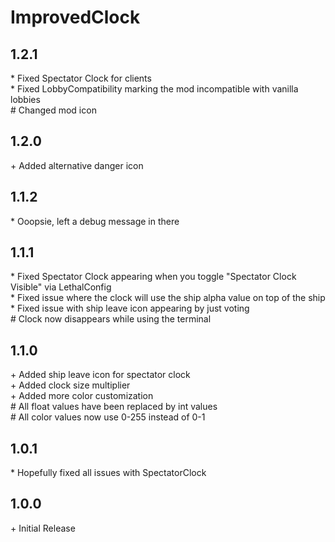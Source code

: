 # ImprovedClock

## 1.2.1

\* Fixed Spectator Clock for clients<br>
\* Fixed LobbyCompatibility marking the mod incompatible with vanilla lobbies<br>
\# Changed mod icon<br>

## 1.2.0

\+ Added alternative danger icon<br>

## 1.1.2

\* Ooopsie, left a debug message in there<br>

## 1.1.1

\* Fixed Spectator Clock appearing when you toggle "Spectator Clock Visible" via LethalConfig<br>
\* Fixed issue where the clock will use the ship alpha value on top of the ship<br>
\* Fixed issue with ship leave icon appearing by just voting<br>
\# Clock now disappears while using the terminal<br>

## 1.1.0

\+ Added ship leave icon for spectator clock<br>
\+ Added clock size multiplier<br>
\+ Added more color customization<br>
\# All float values have been replaced by int values<br>
\# All color values now use 0-255 instead of 0-1<br>

## 1.0.1

\* Hopefully fixed all issues with SpectatorClock<br>

## 1.0.0

\+ Initial Release<br>
